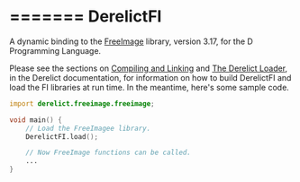 =======
DerelictFI
==========

A dynamic binding to the [FreeImage][1] library, version 3.17, for the D Programming Language.

Please see the sections on [Compiling and Linking][2] and [The Derelict Loader][3], in the Derelict documentation, for information on how to build DerelictFI and load the FI libraries at run time. In the meantime, here's some sample code.

```D
import derelict.freeimage.freeimage;

void main() {
    // Load the FreeImagee library.
    DerelictFI.load();

    // Now FreeImage functions can be called.
    ...
}
```

[1]: http://freeimage.sourceforge.net/
[2]: http://derelictorg.github.io/building/overview/
[3]: http://derelictorg.github.io/loading/loader/